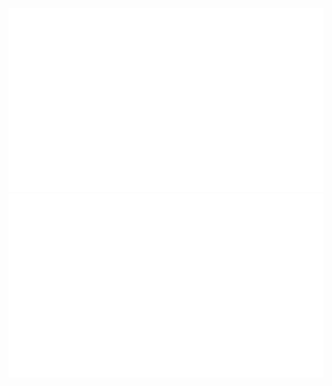 ![](https://raw.githubusercontent.com/doctormay6/github-stats-transparent/output/generated/languages.svg)
![](https://raw.githubusercontent.com/doctormay6/github-stats-transparent/output/generated/overview.svg)

